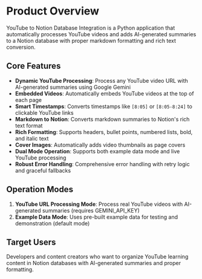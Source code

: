 # Product Overview

YouTube to Notion Database Integration is a Python application that automatically processes YouTube videos and adds AI-generated summaries to a Notion database with proper markdown formatting and rich text conversion.

## Core Features

- **Dynamic YouTube Processing**: Process any YouTube video URL with AI-generated summaries using Google Gemini
- **Embedded Videos**: Automatically embeds YouTube videos at the top of each page
- **Smart Timestamps**: Converts timestamps like `[8:05]` or `[8:05-8:24]` to clickable YouTube links
- **Markdown to Notion**: Converts markdown summaries to Notion's rich text format
- **Rich Formatting**: Supports headers, bullet points, numbered lists, bold, and italic text
- **Cover Images**: Automatically adds video thumbnails as page covers
- **Dual Mode Operation**: Supports both example data mode and live YouTube processing
- **Robust Error Handling**: Comprehensive error handling with retry logic and graceful fallbacks

## Operation Modes

1. **YouTube URL Processing Mode**: Process real YouTube videos with AI-generated summaries (requires GEMINI_API_KEY)
2. **Example Data Mode**: Uses pre-built example data for testing and demonstration (default mode)

## Target Users

Developers and content creators who want to organize YouTube learning content in Notion databases with AI-generated summaries and proper formatting.
